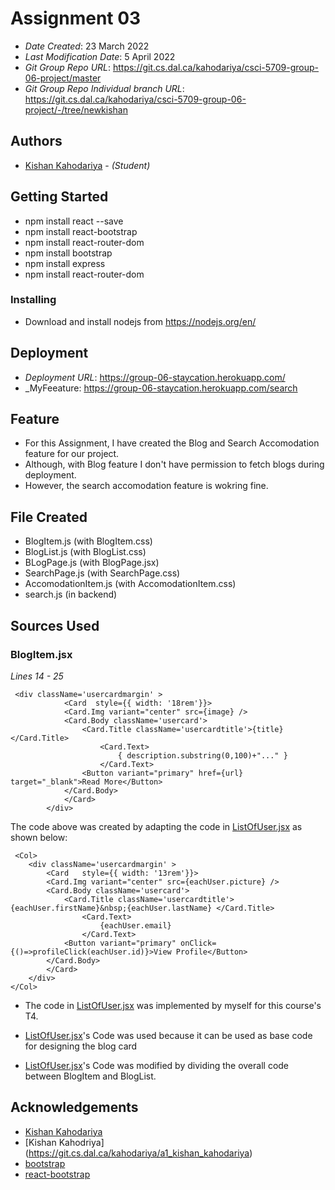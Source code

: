 # Assignment 03

- _Date Created_: 23 March 2022
- _Last Modification Date_: 5 April 2022
- _Git Group Repo URL_: https://git.cs.dal.ca/kahodariya/csci-5709-group-06-project/master
- _Git Group Repo Individual branch URL_: https://git.cs.dal.ca/kahodariya/csci-5709-group-06-project/-/tree/newkishan

## Authors

- [Kishan Kahodariya](ks805556@dal.ca) - _(Student)_

## Getting Started

- npm install react --save
- npm install react-bootstrap
- npm install react-router-dom
- npm install bootstrap
- npm install express
- npm install react-router-dom

### Installing

- Download and install nodejs from https://nodejs.org/en/

## Deployment

- _Deployment URL_: https://group-06-staycation.herokuapp.com/
- _MyFeeature: https://group-06-staycation.herokuapp.com/search

## Feature

- For this Assignment, I have created the Blog and Search Accomodation feature for our project.
- Although, with Blog feature I don't have permission to fetch blogs during deployment.
- However, the search accomodation feature is wokring fine.

## File Created

- BlogItem.js (with BlogItem.css)
- BlogList.js (with BlogList.css)
- BLogPage.js (with BlogPage.jsx)
- SearchPage.js (with SearchPage.css)
- AccomodationItem.js (with AccomodationItem.css)
- search.js (in backend)

## Sources Used

### BlogItem.jsx

_Lines 14 - 25_

```
 <div className='usercardmargin' >
            <Card  style={{ width: '18rem'}}>
            <Card.Img variant="center" src={image} />
            <Card.Body className='usercard'>
                <Card.Title className='usercardtitle'>{title} </Card.Title>
                    <Card.Text>
                        { description.substring(0,100)+"..." }
                    </Card.Text>
                <Button variant="primary" href={url} target="_blank">Read More</Button>
            </Card.Body>
            </Card>
        </div>
```

The code above was created by adapting the code in [ListOfUser.jsx](https://git.cs.dal.ca/kahodariya/csci5709_adv_web_services/-/blob/tutorial-04/src/ListOfUser.jsx) as shown below:

```
 <Col>
    <div className='usercardmargin' >
        <Card   style={{ width: '13rem'}}>
        <Card.Img variant="center" src={eachUser.picture} />
        <Card.Body className='usercard'>
            <Card.Title className='usercardtitle'>{eachUser.firstName}&nbsp;{eachUser.lastName} </Card.Title>
                <Card.Text>
                    {eachUser.email}
                </Card.Text>
            <Button variant="primary" onClick={()=>profileClick(eachUser.id)}>View Profile</Button>
        </Card.Body>
        </Card>
    </div>
</Col>

```

- The code in [ListOfUser.jsx](https://git.cs.dal.ca/kahodariya/csci5709_adv_web_services/-/tree/tutorial-04) was implemented by myself for this course's T4.

- [ListOfUser.jsx](https://git.cs.dal.ca/kahodariya/csci5709_adv_web_services/-/tree/tutorial-04)'s Code was used because it can be used as base code for designing the blog card

- [ListOfUser.jsx](https://git.cs.dal.ca/kahodariya/csci5709_adv_web_services/-/tree/tutorial-04)'s Code was modified by dividing the overall code between BlogItem and BlogList.

## Acknowledgements

- [Kishan Kahodariya](https://git.cs.dal.ca/kahodariya/csci5709_adv_web_services/-/tree/tutorial-04)
- [Kishan Kahodriya] (https://git.cs.dal.ca/kahodariya/a1_kishan_kahodariya)
- [bootstrap](https://getbootstrap.com/)
- [react-bootstrap](https://react-bootstrap.github.io/)
